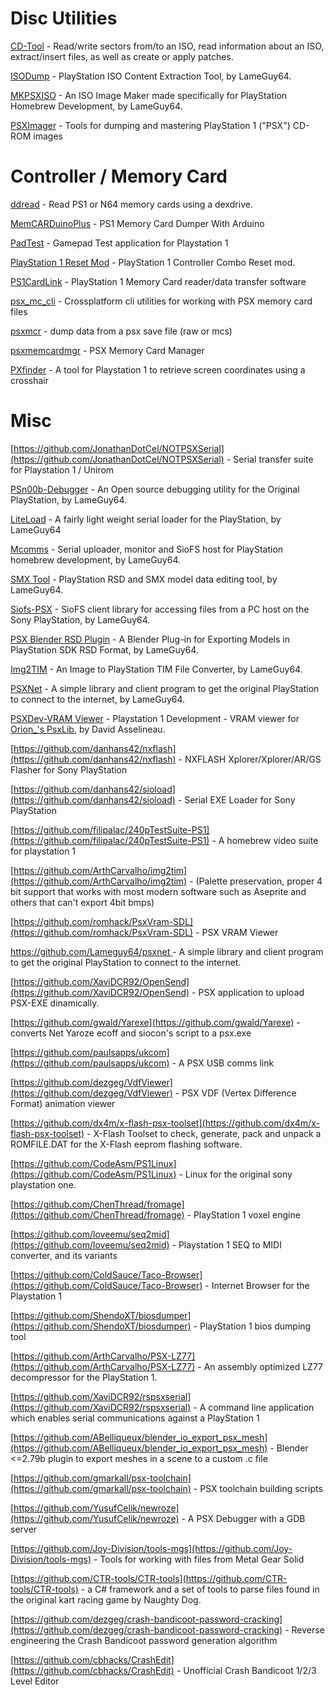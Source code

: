# Disc Utilities
[CD-Tool](https://www.romhacking.net/utilities/1447/) - Read/write sectors from/to an ISO, read information about an ISO, extract/insert files, as well as create or apply patches.

[ISODump](https://github.com/Lameguy64/isodump) - PlayStation ISO Content Extraction Tool, by LameGuy64.

[MKPSXISO](https://github.com/Lameguy64/mkpsxiso) - An ISO Image Maker made specifically for PlayStation Homebrew Development, by LameGuy64.

[PSXImager](https://github.com/cebix/psximager) -  Tools for dumping and mastering PlayStation 1 ("PSX") CD-ROM images


# Controller / Memory Card
[ddread](https://github.com/paulguy/ddread) -  Read PS1 or N64 memory cards using a dexdrive.

[MemCARDuinoPlus](https://github.com/taka-tuos/memcarduinoplus) -  PS1 Memory Card Dumper With Arduino

[PadTest](https://github.com/ShendoXT/padtest) -  Gamepad Test application for Playstation 1

[PlayStation 1 Reset Mod](https://github.com/pyroesp/PlayStation-1-Reset-Mod) -  PlayStation 1 Controller Combo Reset mod.

[PS1CardLink](https://github.com/ShendoXT/ps1cardlink) -  PlayStation 1 Memory Card reader/data transfer software

[psx_mc_cli](https://github.com/G4Vi/psx_mc_cli) - Crossplatform cli utilities for working with PSX memory card files

[psxmcr](https://github.com/dantob/psxmcr) -  dump data from a psx save file (raw or mcs)

[psxmemcardmgr](https://github.com/raphnet/psxmemcardmgr) -  PSX Memory Card Manager

[PXfinder](https://github.com/apiraino/psx_pxfinder) -  A tool for Playstation 1 to retrieve screen coordinates using a crosshair


# Misc
[https://github.com/JonathanDotCel/NOTPSXSerial](https://github.com/JonathanDotCel/NOTPSXSerial) - Serial transfer suite for Playstation 1 / Unirom

[PSn00b-Debugger](https://github.com/Lameguy64/PSn00b-Debugger) - An Open source debugging utility for the Original PlayStation, by LameGuy64.

[LiteLoad](https://github.com/Lameguy64/liteload) - A fairly light weight serial loader for the PlayStation, by LameGuy64

[Mcomms](https://github.com/Lameguy64/mcomms) - Serial uploader, monitor and SioFS host for PlayStation homebrew development, by LameGuy64.

[SMX Tool](https://github.com/Lameguy64/smxtool) - PlayStation RSD and SMX model data editing tool, by LameGuy64.

[Siofs-PSX](https://github.com/Lameguy64/SioFS-psx) - SioFS client library for accessing files from a PC host on the Sony PlayStation, by LameGuy64.

[PSX Blender RSD Plugin](https://github.com/Lameguy64/Blender-RSD-Plugin) - A Blender Plug-in for Exporting Models in PlayStation SDK RSD Format, by LameGuy64.

[Img2TIM](https://github.com/Lameguy64/img2tim) - An Image to PlayStation TIM File Converter, by LameGuy64.

[PSXNet](https://github.com/Lameguy64/psxnet) - A simple library and client program to get the original PlayStation to connect to the internet, by LameGuy64.

[PSXDev-VRAM Viewer](https://github.com/david4599/psxdev-VRAMViewer) - Playstation 1 Development - VRAM viewer for [Orion_'s PsxLib](http://onorisoft.free.fr/psx/tutorial/psxlib.zip), by David Asselineau.

[https://github.com/danhans42/nxflash](https://github.com/danhans42/nxflash) -  NXFLASH Xplorer/Xplorer/AR/GS Flasher for Sony PlayStation

[https://github.com/danhans42/sioload](https://github.com/danhans42/sioload) -  Serial EXE Loader for Sony PlayStation

[https://github.com/filipalac/240pTestSuite-PS1](https://github.com/filipalac/240pTestSuite-PS1) -  A homebrew video suite for playstation 1

[https://github.com/ArthCarvalho/img2tim](https://github.com/ArthCarvalho/img2tim) -  (Palette preservation, proper 4 bit support that works with most modern software such as Aseprite and others that can't export 4bit bmps)

[https://github.com/romhack/PsxVram-SDL](https://github.com/romhack/PsxVram-SDL) -  PSX VRAM Viewer

[https://github.com/Lameguy64/psxnet ](https://github.com/Lameguy64/psxnet ) -  A simple library and client program to get the original PlayStation to connect to the internet.

[https://github.com/XaviDCR92/OpenSend](https://github.com/XaviDCR92/OpenSend) -  PSX application to upload PSX-EXE dinamically.

[https://github.com/gwald/Yarexe](https://github.com/gwald/Yarexe) -  converts Net Yaroze ecoff and siocon's script to a psx.exe 

[https://github.com/paulsapps/ukcom](https://github.com/paulsapps/ukcom) -  A PSX USB comms link

[https://github.com/dezgeg/VdfViewer](https://github.com/dezgeg/VdfViewer) -  PSX VDF (Vertex Difference Format) animation viewer

[https://github.com/dx4m/x-flash-psx-toolset](https://github.com/dx4m/x-flash-psx-toolset) -  X-Flash Toolset to check, generate, pack and unpack a ROMFILE.DAT for the X-Flash eeprom flashing software.

[https://github.com/CodeAsm/PS1Linux](https://github.com/CodeAsm/PS1Linux) -  Linux for the original sony playstation one.

[https://github.com/ChenThread/fromage](https://github.com/ChenThread/fromage) -  PlayStation 1 voxel engine

[https://github.com/loveemu/seq2mid](https://github.com/loveemu/seq2mid) -  Playstation 1 SEQ to MIDI converter, and its variants

[https://github.com/ColdSauce/Taco-Browser](https://github.com/ColdSauce/Taco-Browser) -  Internet Browser for the Playstation 1

[https://github.com/ShendoXT/biosdumper](https://github.com/ShendoXT/biosdumper) -  PlayStation 1 bios dumping tool

[https://github.com/ArthCarvalho/PSX-LZ77](https://github.com/ArthCarvalho/PSX-LZ77) -  An assembly optimized LZ77 decompressor for the PlayStation 1.

[https://github.com/XaviDCR92/rspsxserial](https://github.com/XaviDCR92/rspsxserial) -  A command line application which enables serial communications against a PlayStation 1

[https://github.com/ABelliqueux/blender_io_export_psx_mesh](https://github.com/ABelliqueux/blender_io_export_psx_mesh) -  Blender <=2.79b plugin to export meshes in a scene to a custom .c file

[https://github.com/gmarkall/psx-toolchain](https://github.com/gmarkall/psx-toolchain) - PSX toolchain building scripts

[https://github.com/YusufCelik/newroze](https://github.com/YusufCelik/newroze) - A PSX Debugger with a GDB server  

[https://github.com/Joy-Division/tools-mgs](https://github.com/Joy-Division/tools-mgs) - Tools for working with files from Metal Gear Solid

[https://github.com/CTR-tools/CTR-tools](https://github.com/CTR-tools/CTR-tools) -  a C# framework and a set of tools to parse files found in the original kart racing game by Naughty Dog.  

[https://github.com/dezgeg/crash-bandicoot-password-cracking](https://github.com/dezgeg/crash-bandicoot-password-cracking) - Reverse engineering the Crash Bandicoot password generation algorithm

[https://github.com/cbhacks/CrashEdit](https://github.com/cbhacks/CrashEdit) - Unofficial Crash Bandicoot 1/2/3 Level Editor
